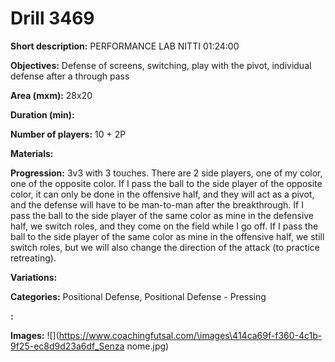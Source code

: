 # Drill 3469

**Short description:**
PERFORMANCE LAB NITTI 01:24:00

**Objectives:**
Defense of screens, switching, play with the pivot, individual defense after a through pass

**Area (mxm):**
28x20

**Duration (min):**


**Number of players:**
10 + 2P

**Materials:**


**Progression:**
3v3 with 3 touches. There are 2 side players, one of my color, one of the opposite color. If I pass the ball to the side player of the opposite color, it can only be done in the offensive half, and they will act as a pivot, and the defense will have to be man-to-man after the breakthrough. If I pass the ball to the side player of the same color as mine in the defensive half, we switch roles, and they come on the field while I go off. If I pass the ball to the side player of the same color as mine in the offensive half, we still switch roles, but we will also change the direction of the attack (to practice retreating).

**Variations:**


**Categories:**
Positional Defense, Positional Defense - Pressing

**:**


**Images:**
![](https://www.coachingfutsal.com/\images\414ca69f-f360-4c1b-9f25-ec8d9d23a6df_Senza nome.jpg)

